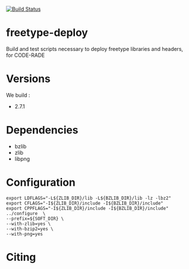 [![Build Status](https://ci.sagrid.ac.za/buildStatus/icon?job=freetype-deploy)](https://ci.sagrid.ac.za/job/freetype-deploy/)

# freetype-deploy

Build and test scripts necessary to deploy freetype libraries and headers, for CODE-RADE


# Versions

We build :

  * 2.7.1

# Dependencies

  * bzlib
  * zlib
  * libpng

# Configuration

```
export LDFLAGS="-L${ZLIB_DIR}/lib -L${BZLIB_DIR}/lib -lz -lbz2"
export CFLAGS="-I${ZLIB_DIR}/include -I${BZLIB_DIR}/include"
export CPPFLAGS="-I${ZLIB_DIR}/include -I${BZLIB_DIR}/include"
../configure  \
--prefix=${SOFT_DIR} \
--with-zlib=yes \
--with-bzip2=yes \
--with-png=yes
```


# Citing

